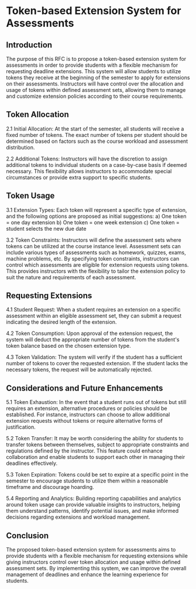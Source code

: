 # Token-based Extension System for Assessments

## Introduction

The purpose of this RFC is to propose a token-based extension system for assessments in order to provide students with a flexible mechanism for requesting deadline extensions. This system will allow students to utilize tokens they receive at the beginning of the semester to apply for extensions on their assessments. Instructors will have control over the allocation and usage of tokens within defined assessment sets, allowing them to manage and customize extension policies according to their course requirements.

## Token Allocation

2.1 Initial Allocation: At the start of the semester, all students will receive a fixed number of tokens. The exact number of tokens per student should be determined based on factors such as the course workload and assessment distribution.

2.2 Additional Tokens: Instructors will have the discretion to assign additional tokens to individual students on a case-by-case basis if deemed necessary. This flexibility allows instructors to accommodate special circumstances or provide extra support to specific students.

## Token Usage

3.1 Extension Types: Each token will represent a specific type of extension, and the following options are proposed as initial suggestions:
a) One token = one day extension
b) One token = one week extension
c) One token = student selects the new due date

3.2 Token Constraints: Instructors will define the assessment sets where tokens can be utilized at the course instance level. Assessment sets can include various types of assessments such as homework, quizzes, exams, machine problems, etc. By specifying token constraints, instructors can control which assessments are eligible for extension requests using tokens. This provides instructors with the flexibility to tailor the extension policy to suit the nature and requirements of each assessment.

## Requesting Extensions

4.1 Student Request: When a student requires an extension on a specific assessment within an eligible assessment set, they can submit a request indicating the desired length of the extension.

4.2 Token Consumption: Upon approval of the extension request, the system will deduct the appropriate number of tokens from the student's token balance based on the chosen extension type.

4.3 Token Validation: The system will verify if the student has a sufficient number of tokens to cover the requested extension. If the student lacks the necessary tokens, the request will be automatically rejected.

## Considerations and Future Enhancements

5.1 Token Exhaustion: In the event that a student runs out of tokens but still requires an extension, alternative procedures or policies should be established. For instance, instructors can choose to allow additional extension requests without tokens or require alternative forms of justification.

5.2 Token Transfer: It may be worth considering the ability for students to transfer tokens between themselves, subject to appropriate constraints and regulations defined by the instructor. This feature could enhance collaboration and enable students to support each other in managing their deadlines effectively.

5.3 Token Expiration: Tokens could be set to expire at a specific point in the semester to encourage students to utilize them within a reasonable timeframe and discourage hoarding.

5.4 Reporting and Analytics: Building reporting capabilities and analytics around token usage can provide valuable insights to instructors, helping them understand patterns, identify potential issues, and make informed decisions regarding extensions and workload management.

## Conclusion

The proposed token-based extension system for assessments aims to provide students with a flexible mechanism for requesting extensions while giving instructors control over token allocation and usage within defined assessment sets. By implementing this system, we can improve the overall management of deadlines and enhance the learning experience for students.


